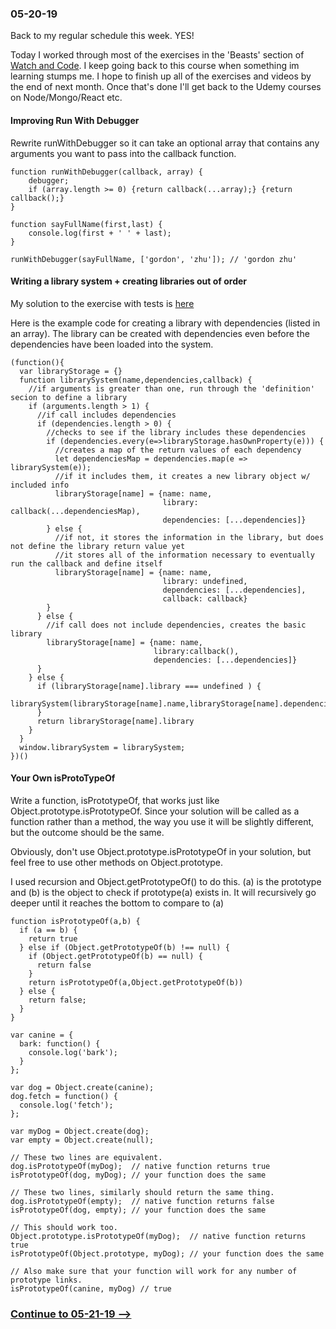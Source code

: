### 05-20-19
Back to my regular schedule this week. YES!

Today I worked through most of the exercises in the 'Beasts' section of [Watch and Code](https://watchandcode.com/). I keep going back to this course when something im learning stumps me. I hope to finish up all of the exercises and videos by the end of next month. Once that's done I'll get back to the Udemy courses on Node/Mongo/React etc.

#### Improving Run With Debugger
Rewrite runWithDebugger so it can take an optional array that contains any arguments you want to pass into the callback function.
```
function runWithDebugger(callback, array) {
    debugger;
    if (array.length >= 0) {return callback(...array);} {return callback();}
}

function sayFullName(first,last) {
    console.log(first + ' ' + last);
}

runWithDebugger(sayFullName, ['gordon', 'zhu']); // 'gordon zhu'
```

#### Writing a library system + creating libraries out of order
My solution to the exercise with tests is [here](https://github.com/jordanvidrine/Watch-And-Code-LibraryTest)

Here is the example code for creating a library with dependencies (listed in an array). The library can be created with dependencies even before the dependencies have been loaded into the system.
```
(function(){
  var libraryStorage = {}
  function librarySystem(name,dependencies,callback) {
    //if arguments is greater than one, run through the 'definition' secion to define a library
    if (arguments.length > 1) {
      //if call includes dependencies
      if (dependencies.length > 0) {
        //checks to see if the library includes these dependencies
        if (dependencies.every(e=>libraryStorage.hasOwnProperty(e))) {
          //creates a map of the return values of each dependency
          let dependenciesMap = dependencies.map(e => librarySystem(e));
          //if it includes them, it creates a new library object w/ included info
          libraryStorage[name] = {name: name,
                                  library: callback(...dependenciesMap),
                                  dependencies: [...dependencies]}
        } else {
          //if not, it stores the information in the library, but does not define the library return value yet
          //it stores all of the information necessary to eventually run the callback and define itself
          libraryStorage[name] = {name: name,
                                  library: undefined,
                                  dependencies: [...dependencies],
                                  callback: callback}
        }
      } else {
        //if call does not include dependencies, creates the basic library
        libraryStorage[name] = {name: name,
                                library:callback(),
                                dependencies: [...dependencies]}
      }
    } else {
      if (libraryStorage[name].library === undefined ) {
        librarySystem(libraryStorage[name].name,libraryStorage[name].dependencies,libraryStorage[name].callback)
      }
      return libraryStorage[name].library
    }
  }
  window.librarySystem = librarySystem;
})()
```

#### Your Own isProtoTypeOf
Write a function, isPrototypeOf, that works just like Object.prototype.isPrototypeOf. Since your solution will be called as a function rather than a method, the way you use it will be slightly different, but the outcome should be the same.

Obviously, don't use Object.prototype.isPrototypeOf in your solution, but feel free to use other methods on Object.prototype.

I used recursion and Object.getPrototypeOf() to do this. (a) is the prototype and (b) is the object to check if prototype(a) exists in. It will recursively go deeper until it reaches the bottom to compare to (a)

```
function isPrototypeOf(a,b) {
  if (a == b) {
  	return true
  } else if (Object.getPrototypeOf(b) !== null) {
    if (Object.getPrototypeOf(b) == null) {
      return false
    }
  	return isPrototypeOf(a,Object.getPrototypeOf(b))
  } else {
  	return false;
  }
}

var canine = {
  bark: function() {
    console.log('bark');
  }
};

var dog = Object.create(canine);
dog.fetch = function() {
  console.log('fetch');
};

var myDog = Object.create(dog);
var empty = Object.create(null);

// These two lines are equivalent.
dog.isPrototypeOf(myDog);  // native function returns true
isPrototypeOf(dog, myDog); // your function does the same

// These two lines, similarly should return the same thing.
dog.isPrototypeOf(empty);  // native function returns false
isPrototypeOf(dog, empty); // your function does the same

// This should work too.
Object.prototype.isPrototypeOf(myDog);  // native function returns true
isPrototypeOf(Object.prototype, myDog); // your function does the same

// Also make sure that your function will work for any number of prototype links.
isPrototypeOf(canine, myDog) // true
```

### [Continue to 05-21-19 -->](https://github.com/jordanvidrine/coding-journey/blob/master/Daily%20Logs/05-21-19.md)
